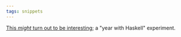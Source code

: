 ```yaml
---
tags: snippets
---
```


[This *might* turn out to be interesting](http://alephnullplex.appspot.com/blog/view/20090610/haskell-week-one-update); a "year with Haskell" experiment.

